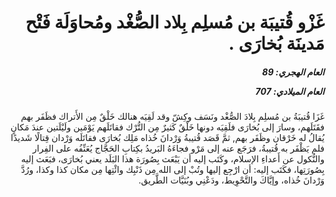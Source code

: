 <h1 dir="rtl">غَزْو قُتيبَة بن مُسلِم بِلاد الصُّغْد ومُحاوَلَة فَتْح مَدينَة بُخارَى .</h1>

<h5 dir="rtl">العام الهجري:  89

العام الميلادي: 707

</h5>

<p dir="rtl">غَزَا قُتيبَةُ بن مُسلِم بِلادَ الصُّغْد ونَسَف وكِشّ وقد لَقِيَه هنالك خَلْقٌ مِن الأَتراك فظَفَر بهم فقَتَلَهم، وسارَ إلى بُخارَى فلَقِيَه دونها خَلْقٌ كَثيرٌ مِن التُّرْك فقاتَلَهم يَوْمَين ولَيْلَتين عندَ مَكانٍ يُقالُ له خَرْقان وظَفَر بهم, ثمَّ قَصَد قُتيبةُ وَرْدانَ خُذاه مَلِك بُخارَى فقاتَلَه وَرْدان قِتالًا شَديدًا فلم يَظْفَر به قُتيبةُ، فرَجَع عنه إلى مَرْو فجاءَهُ البَريدُ بكِتابِ الحَجَّاج يُعَنِّفُه على الفِرار والنُّكول عن أَعداءِ الإسلام، وكَتَب إليه أن يَبْعَث بِصُورَة هذا البَلَد يعني بُخارَى، فبَعَث إليه بِصُورَتِها، فكَتَب إليه: أن ارْجِع إليها وتُبْ إلى الله مِن ذَنْبِك وائْتِها مِن مكان كذا وكذا، ورُدَّ وَرْدانَ خُذاه، وإيَّاكَ والتَّحْوِيط، ودَعْنِي وبُنَيَّات الطَّريق.</p></br>
